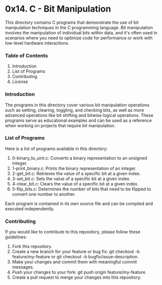 <h1>0x14. C - Bit Manipulation</h1>
This directory contains C programs that demonstrate the use of bit manipulation techniques in the C programming language. Bit manipulation involves the manipulation of individual bits within data, and it's often used in scenarios where you need to optimize code for performance or work with low-level hardware interactions.

<h3>Table of Contents</h3>
<ol>
<li>Introduction</li>
<li>List of Programs</li>
<li>Contributing</li>
<li>License</li>
</ol>

<h3>Introduction</h3>
The programs in this directory cover various bit manipulation operations such as setting, clearing, toggling, and checking bits, as well as more advanced operations like bit shifting and bitwise logical operations. These programs serve as educational examples and can be used as a reference when working on projects that require bit manipulation.

<h3>List of Programs</h3>
Here is a list of programs available in this directory:

<ol>
    <li>0-binary_to_uint.c: Converts a binary representation to an unsigned integer.</li>
    <li>1-print_binary.c: Prints the binary representation of an integer.</li>
    <li>2-get_bit.c: Retrieves the value of a specific bit at a given index.</li>
    <li>3-set_bit.c: Sets the value of a specific bit at a given index.</li>
    <li>4-clear_bit.c: Clears the value of a specific bit at a given index.</li>
    <li>5-flip_bits.c: Determines the number of bits that need to be flipped to convert one number to another.</li>
</ol>

Each program is contained in its own source file and can be compiled and executed independently.

<h3>Contributing</h3>
If you would like to contribute to this repository, please follow these guidelines:

<ol>
    <li>Fork this repository.</li>
    <li>Create a new branch for your feature or bug fix: git checkout -b feature/my-feature or git checkout -b bugfix/issue-description.</li>
    <li>Make your changes and commit them with meaningful commit messages.</li>
    <li>Push your changes to your fork: git push origin feature/my-feature.</li>
    <li>Create a pull request to merge your changes into this repository.</li>
</ol>